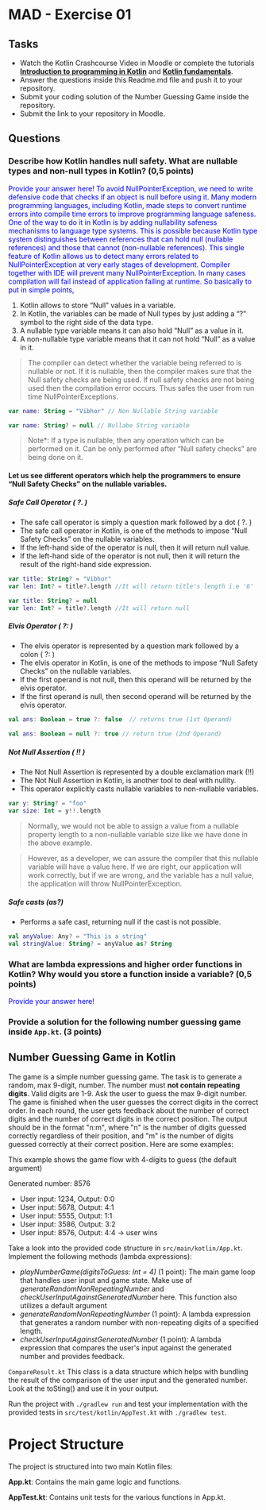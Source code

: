 # MAD - Exercise 01
## Tasks
* Watch the Kotlin Crashcourse Video in Moodle or complete the tutorials **[Introduction to programming in Kotlin](https://developer.android.com/courses/pathways/android-basics-compose-unit-1-pathway-1)** and **[Kotlin fundamentals](https://developer.android.com/courses/pathways/android-basics-compose-unit-2-pathway-1
)**.
* Answer the questions inside this Readme.md file and push it to your repository.
* Submit your coding solution of the Number Guessing Game inside the repository.
* Submit the link to your repository in Moodle.

## Questions
### Describe how Kotlin handles null safety. What are nullable types and non-null types in Kotlin? (0,5 points)

<span style="color:blue">Provide your answer here! </span>
<span style="color:blue">To avoid NullPointerException, we need to write defensive code that checks if an object is null before using it. Many modern programming languages, including Kotlin, made steps to convert runtime errors into compile time errors to improve programming language safeness. </span>
<span style="color:blue">One of the way to do it in Kotlin is by adding nullability safeness mechanisms to language type systems. This is possible because Kotlin type system distinguishes between references that can hold null (nullable references) and those that cannot (non-nullable references). This single feature of Kotlin allows us to detect many errors related to NullPointerException at very early stages of development. Compiler together with IDE will prevent many NullPointerException. In many cases compilation will fail instead of application failing at runtime. </span>
<span style="color:blue">So basically to put in simple points, </span>
<span style="color:blue">
1. Kotlin allows to store “Null” values in a variable.
2. In Kotlin, the variables can be made of Null types by just adding a “?” symbol to the right side of the data type.
3. A nullable type variable means it can also hold “Null” as a value in it.
4. A non-nullable type variable means that it can not hold “Null” as a value in it. </span>
> The compiler can detect whether the variable being referred to is nullable or not. If it is nullable, then the compiler makes sure that the Null safety checks are being used. If null safety checks are not being used then the compilation error occurs. Thus safes the user from run time NullPointerExceptions.
```kotlin 
var name: String = "Vibhor" // Non Nullable String variable 

var name: String? = null // Nullabe String variable
```
> Note*: If a type is nullable, then any operation which can be performed on it. Can be only performed after “Null safety checks” are being done on it.

#### Let us see different operators which help the programmers to ensure “Null Safety Checks” on the nullable variables.
##### Safe Call Operator ( ?. )
* The safe call operator is simply a question mark followed by a dot ( ?. )
* The safe call operator in Kotlin, is one of the methods to impose “Null Safety Checks” on the nullable variables.
* If the left-hand side of the operator is null, then it will return null value.
* If the left-hand side of the operator is not null, then it will return the result of the right-hand side expression.
```kotlin 
var title: String? = "Vibhor"
var len: Int? = title?.length //It will return title's length i.e '6'

var title: String? = null
var len: Int? = title?.length //It will return null
```
##### Elvis Operator ( ?: ) 
* The elvis operator is represented by a question mark followed by a colon ( ?: )
* The elvis operator in Kotlin, is one of the methods to impose “Null Safety Checks” on the nullable variables.
* If the first operand is not null, then this operand will be returned by the elvis operator.
* If the first operand is null, then second operand will be returned by the elvis operator.
```kotlin 
val ans: Boolean = true ?: false  // returns true (1st Operand)

val ans: Boolean = null ?: true // return true (2nd Operand)
```
##### Not Null Assertion ( !! ) 
* The Not Null Assertion is represented by a double exclamation mark (!!)
* The Not Null Assertion in Kotlin, is another tool to deal with nullity.
* This operator explicitly casts nullable variables to non-nullable variables. </span>
```kotlin 
var y: String? = "foo"
var size: Int = y!!.length
```
> Normally, we would not be able to assign a value from a nullable property length to a non-nullable variable size like we have done in the above example.

> However, as a developer, we can assure the compiler that this nullable variable will have a value here. If we are right, our application will work correctly, but if we are wrong, and the variable has a null value, the application will throw NullPointerException.
##### Safe casts (as?)
* Performs a safe cast, returning null if the cast is not possible.
```kotlin 
val anyValue: Any? = "This is a string"
val stringValue: String? = anyValue as? String
```

### What are lambda expressions and higher order functions in Kotlin? Why would you store a function inside a variable? (0,5 points)

<span style="color:blue">Provide your answer here!</span>

### Provide a solution for the following number guessing game inside `App.kt`. (3 points)

## Number Guessing Game in Kotlin
The game is a simple number guessing game. The task is to generate a random, max 9-digit, number. The number must **not contain repeating digits**. Valid digits are 1-9.
Ask the user to guess the max 9-digit number. The game is finished when the user guesses the correct digits in the correct order.
In each round, the user gets feedback about the number of correct digits and the number of correct digits in the correct position.
The output should be in the format "n:m", where "n" is the number of digits guessed correctly regardless of their position, 
and "m" is the number of digits guessed correctly at their correct position. Here are some examples:

This example shows the game flow with 4-digits to guess (the default argument)

Generated number: 8576
-	User input: 1234, Output: 0:0
-	User input: 5678, Output: 4:1
-	User input: 5555, Output: 1:1
-	User input: 3586, Output: 3:2
-	User input: 8576, Output: 4:4 -> user wins

Take a look into the provided code structure in `src/main/kotlin/App.kt`. Implement the following methods (lambda expressions):
- _playNumberGame(digitsToGuess: Int = 4)_ (1 point): The main game loop that handles user input and game state. Make use of _generateRandomNonRepeatingNumber_ and _checkUserInputAgainstGeneratedNumber_ here. This function also utilizes a default argument 
- _generateRandomNonRepeatingNumber_ (1 point): A lambda expression that generates a random number with non-repeating digits of a specified length.
- _checkUserInputAgainstGeneratedNumber_ (1 point): A lambda expression that compares the user's input against the generated number and provides feedback.

``CompareResult.kt`` This class is a data structure which helps with bundling the result of the comparison of the user input and the generated number. Look at the toSting() and use it in your output.

Run the project with `./gradlew run` and test your implementation with the provided tests in `src/test/kotlin/AppTest.kt` with `./gradlew test`.

# Project Structure
The project is structured into two main Kotlin files:

**App.kt**: Contains the main game logic and functions.

**AppTest.kt**: Contains unit tests for the various functions in App.kt.

